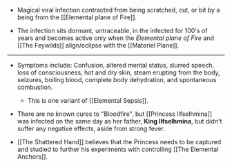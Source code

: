 - Magical viral infection contracted from being scratched, cut, or bit by a being from the [[Elemental plane of Fire]]. 

- The infection sits dormant, untraceable, in the infected for 100's of years and becomes active only when the *Elemental plane of Fire* and [[The Feywilds]] align/eclipse with the [[Materiel Plane]]. 

---
- Symptoms include: Confusion, altered mental status, slurred speech, loss of consciousness, hot and dry skin, steam erupting from the body, seizures, boiling blood, complete body dehydration, and spontaneous combustion.
	- This is one variant of [[Elemental Sepsis]].

- There are no known cures to "Bloodfire", but [[Princess Ilfselhmina]] was infected on the same day as her father, **King Ilfselhmina**, but didn't suffer any negative effects, aside from strong fever.

- [[The Shattered Hand]] believes that the Princess needs to be captured and studied to further his experiments with controlling [[The Elemental Anchors]].
